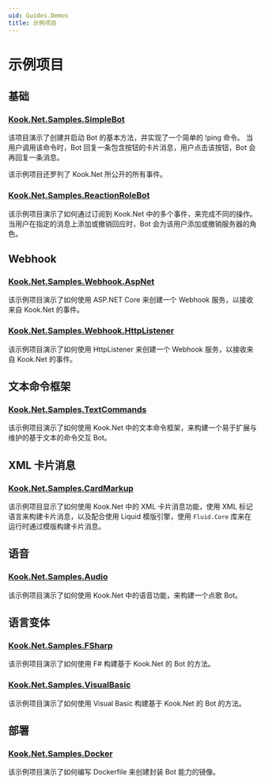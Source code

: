```yaml
---
uid: Guides.Demos
title: 示例项目
---
```


# 示例项目

## 基础

### [Kook.Net.Samples.SimpleBot](https://github.com/gehongyan/Kook.Net/tree/master/samples/Kook.Net.Samples.SimpleBot)

该项目演示了创建并启动 Bot 的基本方法，并实现了一个简单的 !ping 命令。
当用户调用该命令时，Bot 回复一条包含按钮的卡片消息，用户点击该按钮，Bot 会再回复一条消息。

该示例项目还罗列了 Kook.Net 所公开的所有事件。

### [Kook.Net.Samples.ReactionRoleBot](https://github.com/gehongyan/Kook.Net/blob/master/samples/Kook.Net.Samples.ReactionRoleBot)

该示例项目演示了如何通过订阅到 Kook.Net 中的多个事件，来完成不同的操作。
当用户在指定的消息上添加或撤销回应时，Bot 会为该用户添加或撤销服务器的角色。

## Webhook

### [Kook.Net.Samples.Webhook.AspNet](https://github.com/gehongyan/Kook.Net/tree/master/samples/Kook.Net.Samples.Webhook.AspNet)

该示例项目演示了如何使用 ASP.NET Core 来创建一个 Webhook 服务，以接收来自 Kook.Net 的事件。

### [Kook.Net.Samples.Webhook.HttpListener](https://github.com/gehongyan/Kook.Net/tree/master/samples/Kook.Net.Samples.Webhook.HttpListener)

该示例项目演示了如何使用 HttpListener 来创建一个 Webhook 服务，以接收来自 Kook.Net 的事件。

## 文本命令框架

### [Kook.Net.Samples.TextCommands](https://github.com/gehongyan/Kook.Net/tree/master/samples/Kook.Net.Samples.TextCommands)

该示例项目演示了如何使用 Kook.Net 中的文本命令框架，来构建一个易于扩展与维护的基于文本的命令交互 Bot。

## XML 卡片消息

### [Kook.Net.Samples.CardMarkup](https://github.com/gehongyan/Kook.Net/tree/master/samples/Kook.Net.Samples.CardMarkup)

该示例项目显示了如何使用 Kook.Net 中的 XML 卡片消息功能，使用 XML 标记语言来构建卡片消息，以及配合使用 Liquid 模版引擎，使用 `Fluid.Core` 库来在运行时通过模版构建卡片消息。

## 语音

### [Kook.Net.Samples.Audio](https://github.com/gehongyan/Kook.Net/tree/dev/samples/Kook.Net.Samples.Audio)

该示例项目演示了如何使用 Kook.Net 中的语音功能，来构建一个点歌 Bot。

## 语言变体

### [Kook.Net.Samples.FSharp](https://github.com/gehongyan/Kook.Net/tree/dev/samples/Kook.Net.Samples.FSharp)

该示例项目演示了如何使用 F# 构建基于 Kook.Net 的 Bot 的方法。

### [Kook.Net.Samples.VisualBasic](https://github.com/gehongyan/Kook.Net/tree/dev/samples/Kook.Net.Samples.VisualBasic)

该示例项目演示了如何使用 Visual Basic 构建基于 Kook.Net 的 Bot 的方法。

## 部署

### [Kook.Net.Samples.Docker](https://github.com/gehongyan/Kook.Net/tree/dev/samples/Kook.Net.Samples.Docker)

该示例项目演示了如何编写 Dockerfile 来创建封装 Bot 能力的镜像。
